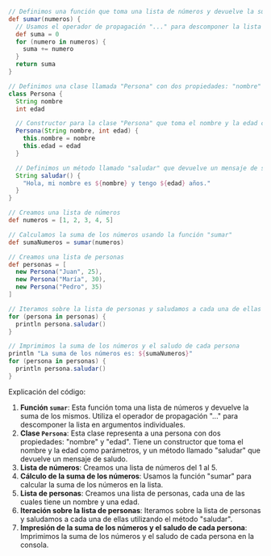 ```groovy
// Definimos una función que toma una lista de números y devuelve la suma de los mismos
def sumar(numeros) {
  // Usamos el operador de propagación "..." para descomponer la lista en argumentos individuales
  def suma = 0
  for (numero in numeros) {
    suma += numero
  }
  return suma
}

// Definimos una clase llamada "Persona" con dos propiedades: "nombre" y "edad"
class Persona {
  String nombre
  int edad

  // Constructor para la clase "Persona" que toma el nombre y la edad como parámetros
  Persona(String nombre, int edad) {
    this.nombre = nombre
    this.edad = edad
  }

  // Definimos un método llamado "saludar" que devuelve un mensaje de saludo
  String saludar() {
    "Hola, mi nombre es ${nombre} y tengo ${edad} años."
  }
}

// Creamos una lista de números
def numeros = [1, 2, 3, 4, 5]

// Calculamos la suma de los números usando la función "sumar"
def sumaNumeros = sumar(numeros)

// Creamos una lista de personas
def personas = [
  new Persona("Juan", 25),
  new Persona("María", 30),
  new Persona("Pedro", 35)
]

// Iteramos sobre la lista de personas y saludamos a cada una de ellas
for (persona in personas) {
  println persona.saludar()
}

// Imprimimos la suma de los números y el saludo de cada persona
println "La suma de los números es: ${sumaNumeros}"
for (persona in personas) {
  println persona.saludar()
}
```

Explicación del código:

1. **Función `sumar`**: Esta función toma una lista de números y devuelve la suma de los mismos. Utiliza el operador de propagación "..." para descomponer la lista en argumentos individuales.
2. **Clase `Persona`**: Esta clase representa a una persona con dos propiedades: "nombre" y "edad". Tiene un constructor que toma el nombre y la edad como parámetros, y un método llamado "saludar" que devuelve un mensaje de saludo.
3. **Lista de números**: Creamos una lista de números del 1 al 5.
4. **Cálculo de la suma de los números**: Usamos la función "sumar" para calcular la suma de los números en la lista.
5. **Lista de personas**: Creamos una lista de personas, cada una de las cuales tiene un nombre y una edad.
6. **Iteración sobre la lista de personas**: Iteramos sobre la lista de personas y saludamos a cada una de ellas utilizando el método "saludar".
7. **Impresión de la suma de los números y el saludo de cada persona**: Imprimimos la suma de los números y el saludo de cada persona en la consola.